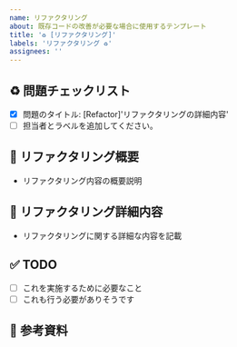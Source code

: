 ```yaml
---
name: リファクタリング
about: 既存コードの改善が必要な場合に使用するテンプレート
title: '♻️ [リファクタリング]'
labels: 'リファクタリング ♻️'
assignees: ''
---
```


## ♻️ 問題チェックリスト

- [x] 問題のタイトル:  [Refactor]'リファクタリングの詳細内容'
- [ ] 担当者とラベルを追加してください。

## 📄 リファクタリング概要

- リファクタリング内容の概要説明

## 📝 リファクタリング詳細内容

- リファクタリングに関する詳細な内容を記載

## ✅ TODO

<!-- 問題にタグ付けしてもかまいません！ -->

- [ ] これを実施するために必要なこと
- [ ] これも行う必要がありそうです

## 📍 参考資料

<!-- 参考にすべき資料があれば記載してください。 -->
